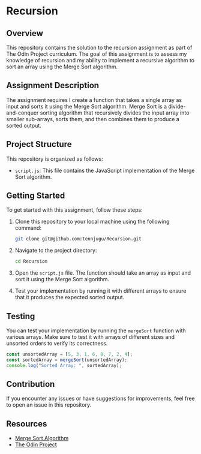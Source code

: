# Recursion

## Overview

This repository contains the solution to the recursion assignment as part of The Odin Project curriculum. The goal of this assignment is to assess my knowledge of recursion and my ability to implement a recursive algorithm to sort an array using the Merge Sort algorithm.

## Assignment Description

The assignment requires I create a function that takes a single array as input and sorts it using the Merge Sort algorithm. Merge Sort is a divide-and-conquer sorting algorithm that recursively divides the input array into smaller sub-arrays, sorts them, and then combines them to produce a sorted output.

## Project Structure

This repository is organized as follows:

- `script.js`: This file contains the JavaScript implementation of the Merge Sort algorithm.

## Getting Started

To get started with this assignment, follow these steps:

1. Clone this repository to your local machine using the following command:
   ```sh
   git clone git@github.com:tennjugu/Recursion.git
   ```

2. Navigate to the project directory:
   ```sh
   cd Recursion
   ```

3. Open the `script.js` file. The function should take an array as input and sort it using the Merge Sort algorithm.

4. Test your implementation by running it with different arrays to ensure that it produces the expected sorted output.

## Testing

You can test your implementation by running the `mergeSort` function with various arrays. Make sure to test it with arrays of different sizes and unsorted orders to verify its correctness.

```javascript
const unsortedArray = [5, 3, 1, 6, 8, 7, 2, 4];
const sortedArray = mergeSort(unsortedArray);
console.log("Sorted Array: ", sortedArray);
```

## Contribution

If you encounter any issues or have suggestions for improvements, feel free to open an issue in this repository.

## Resources

- [Merge Sort Algorithm](https://en.wikipedia.org/wiki/Merge_sort)
- [The Odin Project](https://www.theodinproject.com/)
